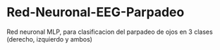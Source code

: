 # Red-Neuronal-EEG-Parpadeo
Red neuronal MLP, para clasificacion del parpadeo de ojos en 3 clases (derecho, izquierdo y ambos)
